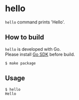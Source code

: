 # hello

`hello` command prints 'Hello'.

## How to build

`hello` is developed with Go.  
Please install [Go SDK](https://golang.org/dl/) before build.

```console
$ make package
```

## Usage

```console
$ hello
Hello
```
